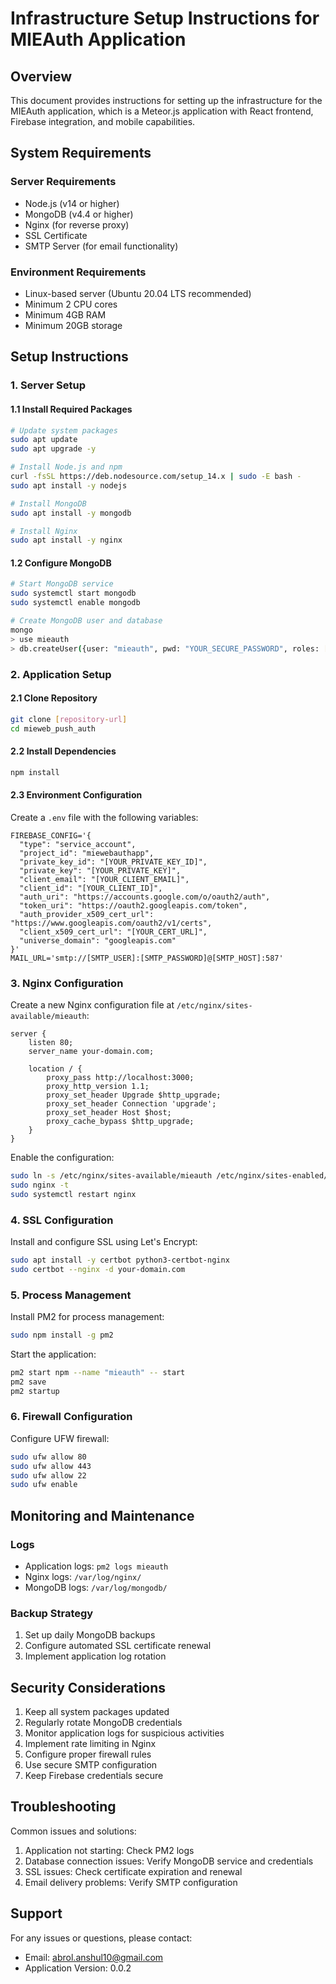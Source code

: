 # Infrastructure Setup Instructions for MIEAuth Application

## Overview
This document provides instructions for setting up the infrastructure for the MIEAuth application, which is a Meteor.js application with React frontend, Firebase integration, and mobile capabilities.

## System Requirements

### Server Requirements
- Node.js (v14 or higher)
- MongoDB (v4.4 or higher)
- Nginx (for reverse proxy)
- SSL Certificate
- SMTP Server (for email functionality)

### Environment Requirements
- Linux-based server (Ubuntu 20.04 LTS recommended)
- Minimum 2 CPU cores
- Minimum 4GB RAM
- Minimum 20GB storage

## Setup Instructions

### 1. Server Setup

#### 1.1 Install Required Packages
```bash
# Update system packages
sudo apt update
sudo apt upgrade -y

# Install Node.js and npm
curl -fsSL https://deb.nodesource.com/setup_14.x | sudo -E bash -
sudo apt install -y nodejs

# Install MongoDB
sudo apt install -y mongodb

# Install Nginx
sudo apt install -y nginx
```

#### 1.2 Configure MongoDB
```bash
# Start MongoDB service
sudo systemctl start mongodb
sudo systemctl enable mongodb

# Create MongoDB user and database
mongo
> use mieauth
> db.createUser({user: "mieauth", pwd: "YOUR_SECURE_PASSWORD", roles: ["readWrite"]})
```

### 2. Application Setup

#### 2.1 Clone Repository
```bash
git clone [repository-url]
cd mieweb_push_auth
```

#### 2.2 Install Dependencies
```bash
npm install
```

#### 2.3 Environment Configuration
Create a `.env` file with the following variables:
```
FIREBASE_CONFIG='{
  "type": "service_account",
  "project_id": "miewebauthapp",
  "private_key_id": "[YOUR_PRIVATE_KEY_ID]",
  "private_key": "[YOUR_PRIVATE_KEY]",
  "client_email": "[YOUR_CLIENT_EMAIL]",
  "client_id": "[YOUR_CLIENT_ID]",
  "auth_uri": "https://accounts.google.com/o/oauth2/auth",
  "token_uri": "https://oauth2.googleapis.com/token",
  "auth_provider_x509_cert_url": "https://www.googleapis.com/oauth2/v1/certs",
  "client_x509_cert_url": "[YOUR_CERT_URL]",
  "universe_domain": "googleapis.com"
}'
MAIL_URL='smtp://[SMTP_USER]:[SMTP_PASSWORD]@[SMTP_HOST]:587'
```

### 3. Nginx Configuration

Create a new Nginx configuration file at `/etc/nginx/sites-available/mieauth`:
```nginx
server {
    listen 80;
    server_name your-domain.com;

    location / {
        proxy_pass http://localhost:3000;
        proxy_http_version 1.1;
        proxy_set_header Upgrade $http_upgrade;
        proxy_set_header Connection 'upgrade';
        proxy_set_header Host $host;
        proxy_cache_bypass $http_upgrade;
    }
}
```

Enable the configuration:
```bash
sudo ln -s /etc/nginx/sites-available/mieauth /etc/nginx/sites-enabled/
sudo nginx -t
sudo systemctl restart nginx
```

### 4. SSL Configuration

Install and configure SSL using Let's Encrypt:
```bash
sudo apt install -y certbot python3-certbot-nginx
sudo certbot --nginx -d your-domain.com
```

### 5. Process Management

Install PM2 for process management:
```bash
sudo npm install -g pm2
```

Start the application:
```bash
pm2 start npm --name "mieauth" -- start
pm2 save
pm2 startup
```

### 6. Firewall Configuration

Configure UFW firewall:
```bash
sudo ufw allow 80
sudo ufw allow 443
sudo ufw allow 22
sudo ufw enable
```

## Monitoring and Maintenance

### Logs
- Application logs: `pm2 logs mieauth`
- Nginx logs: `/var/log/nginx/`
- MongoDB logs: `/var/log/mongodb/`

### Backup Strategy
1. Set up daily MongoDB backups
2. Configure automated SSL certificate renewal
3. Implement application log rotation

## Security Considerations

1. Keep all system packages updated
2. Regularly rotate MongoDB credentials
3. Monitor application logs for suspicious activities
4. Implement rate limiting in Nginx
5. Configure proper firewall rules
6. Use secure SMTP configuration
7. Keep Firebase credentials secure

## Troubleshooting

Common issues and solutions:
1. Application not starting: Check PM2 logs
2. Database connection issues: Verify MongoDB service and credentials
3. SSL issues: Check certificate expiration and renewal
4. Email delivery problems: Verify SMTP configuration

## Support

For any issues or questions, please contact:
- Email: abrol.anshul10@gmail.com
- Application Version: 0.0.2 